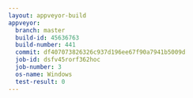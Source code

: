```yaml
---
layout: appveyor-build
appveyor:
  branch: master
  build-id: 45636763
  build-number: 441
  commit: df407073826326c937d196ee67f90a7941b5009d
  job-id: dsfv45rorf362hoc
  job-number: 3
  os-name: Windows
  test-result: 0
---
```

